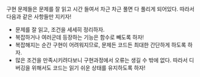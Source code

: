 
구현 문제들은 문제를 잘 읽고 시간 들여서 차근 차근 풀면 다 풀리게 되어있다. 따라서 다음과 같은 사항들만 지키자!

 
 - 문제를 잘 읽고, 조건을 세세히 정리하자.
 - 복잡하거나 여러군데 등장하는 기능은 함수로 빼도록 하자!
 - 복잡해지는 순간 구현이 어려워지므로, 문제든 코드든 최대한 간단하게 하도록 하자.
 - 많은 조건을 만족시키려다보니 구현과정에서 오류는 생길 수 밖에 없다. 따라서 디버깅을 위해서도 코드는 읽기 쉬운 상태를 유지하도록 하자!
